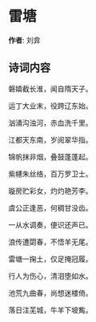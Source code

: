 # 雷塘

**作者**: 刘弇

## 诗词内容

磐嬉截长淮，闻自隋天子。

运丁大业末，役跨辽东始。

汹涌沟浊河，赤血洗千里。

江都天东南，岁阅翠华指。

锦帆抹非烟，叠鼓蓬蓬起。

紫幰朱丝络，百万罗卫士。

璇房贮彩女，灼灼艳芳李。

虞公正逢恶，何稠甘没齿。

一从水调奏，便识还声已。

浪传遭閟春，不悟羊无尾。

雷塘一掬土，仅足掩冠履。

行人为伤心，清泪堕如水。

池荒九曲春，尚想迷楼倚。

落日注芜城，牛羊下坡觜。

